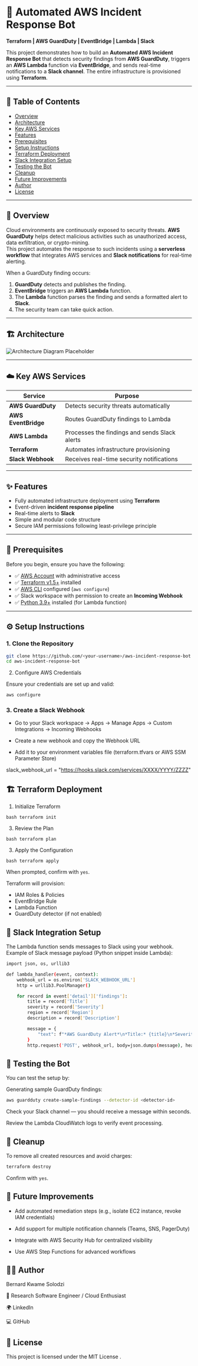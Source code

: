 # 🚨 Automated AWS Incident Response Bot

**Terraform | AWS GuardDuty | EventBridge | Lambda | Slack**

This project demonstrates how to build an **Automated AWS Incident Response Bot** that detects security findings from **AWS GuardDuty**, triggers an **AWS Lambda** function via **EventBridge**, and sends real-time notifications to a **Slack channel**. The entire infrastructure is provisioned using **Terraform**.

---

## 📘 Table of Contents

- [Overview](#-overview)
- [Architecture](#-architecture)
- [Key AWS Services](#-key-aws-services)
- [Features](#-features)
- [Prerequisites](#-prerequisites)
- [Setup Instructions](#-setup-instructions)
- [Terraform Deployment](#-terraform-deployment)
- [Slack Integration Setup](#-slack-integration-setup)
- [Testing the Bot](#-testing-the-bot)
- [Cleanup](#-cleanup)
- [Future Improvements](#-future-improvements)
- [Author](#-author)
- [License](#-license)

---

## 📖 Overview 

Cloud environments are continuously exposed to security threats. **AWS GuardDuty** helps detect malicious activities such as unauthorized access, data exfiltration, or crypto-mining.  
This project automates the response to such incidents using a **serverless workflow** that integrates AWS services and **Slack notifications** for real-time alerting.

When a GuardDuty finding occurs:

1. **GuardDuty** detects and publishes the finding.
2. **EventBridge** triggers an **AWS Lambda** function.
3. The **Lambda** function parses the finding and sends a formatted alert to **Slack**.
4. The security team can take quick action.

---

## 🏗 Architecture

![Architecture Diagram Placeholder](images/architecture-diagram.png)

---

## ☁️ Key AWS Services

| Service             | Purpose                                       |
| ------------------- | --------------------------------------------- |
| **AWS GuardDuty**   | Detects security threats automatically        |
| **AWS EventBridge** | Routes GuardDuty findings to Lambda           |
| **AWS Lambda**      | Processes the findings and sends Slack alerts |
| **Terraform**       | Automates infrastructure provisioning         |
| **Slack Webhook**   | Receives real-time security notifications     |

---

## ✨ Features

- Fully automated infrastructure deployment using **Terraform**
- Event-driven **incident response pipeline**
- Real-time alerts to **Slack**
- Simple and modular code structure
- Secure IAM permissions following least-privilege principle

---

## 🧰 Prerequisites

Before you begin, ensure you have the following:

- ✅ [AWS Account](https://aws.amazon.com/resources/create-account/) with administrative access
- ✅ [Terraform v1.5+](https://developer.hashicorp.com/terraform/downloads) installed
- ✅ [AWS CLI](https://aws.amazon.com/cli/) configured (`aws configure`)
- ✅ Slack workspace with permission to create an **Incoming Webhook**
- ✅ [Python 3.9+](https://www.python.org/downloads/) installed (for Lambda function)

---

## ⚙️ Setup Instructions

### 1. Clone the Repository

```bash
git clone https://github.com/<your-username>/aws-incident-response-bot.git
cd aws-incident-response-bot
```

2. Configure AWS Credentials

Ensure your credentials are set up and valid:

```bash
aws configure
``` 

### 3. Create a Slack Webhook

- Go to your Slack workspace → Apps → Manage Apps → Custom Integrations → Incoming Webhooks

- Create a new webhook and copy the Webhook URL

- Add it to your environment variables file (terraform.tfvars or AWS SSM Parameter Store)

slack_webhook_url = "https://hooks.slack.com/services/XXXX/YYYY/ZZZZ"

## 🏗 Terraform Deployment

1. Initialize Terraform
```
bash terraform init
```

3. Review the Plan
```
bash terraform plan
```

3. Apply the Configuration
```
bash terraform apply
```

When prompted, confirm with `yes`.

Terraform will provision:

- IAM Roles & Policies
- EventBridge Rule
- Lambda Function
- GuardDuty detector (if not enabled)

## 💬 Slack Integration Setup

The Lambda function sends messages to Slack using your webhook.
Example of Slack message payload (Python snippet inside Lambda):

```bash
import json, os, urllib3

def lambda_handler(event, context):
    webhook_url = os.environ['SLACK_WEBHOOK_URL']
    http = urllib3.PoolManager()

    for record in event['detail']['findings']:
        title = record['Title']
        severity = record['Severity']
        region = record['Region']
        description = record['Description']

        message = {
            "text": f"*AWS GuardDuty Alert*\n*Title:* {title}\n*Severity:* {severity}\n*Region:* {region}\n*Description:* {description}"
        }
        http.request('POST', webhook_url, body=json.dumps(message), headers={'Content-Type': 'application/json'})
```

## 🧪 Testing the Bot

You can test the setup by:

Generating sample GuardDuty findings:

```bash 
aws guardduty create-sample-findings --detector-id <detector-id>
```

Check your Slack channel — you should receive a message within seconds.

Review the Lambda CloudWatch logs to verify event processing.

## 🧹 Cleanup

To remove all created resources and avoid charges:

```bash
terraform destroy 
```

Confirm with `yes`.

## 🚀 Future Improvements

- Add automated remediation steps (e.g., isolate EC2 instance, revoke IAM credentials)

- Add support for multiple notification channels (Teams, SNS, PagerDuty)

- Integrate with AWS Security Hub for centralized visibility

- Use AWS Step Functions for advanced workflows

## 👨‍💻 Author

Bernard Kwame Solodzi

🧠 Research Software Engineer / Cloud Enthusiast

🌍 LinkedIn

💻 GitHub

## 📄 License

This project is licensed under the MIT License
.
